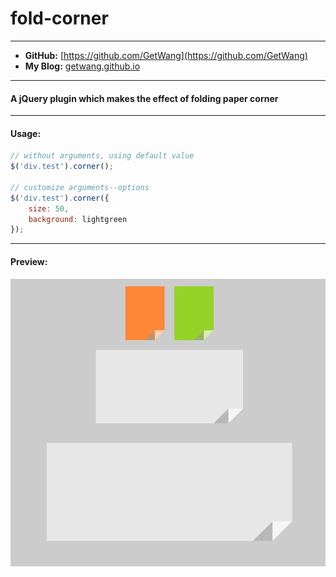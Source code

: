 # fold-corner

***************************************
- **GitHub:** [https://github.com/GetWang](https://github.com/GetWang)
- **My Blog:** [getwang.github.io](getwang.github.io)

***************************************
#### A jQuery plugin which makes the effect of folding paper corner

***************************************
#### Usage:
``` javascript
// without arguments, using default value
$('div.test').corner();

// customize arguments--options
$('div.test').corner({
	size: 50,
	background: lightgreen
});
```

***************************************
#### Preview:
![预览折叠边角效果](./img/screenshot.png)
